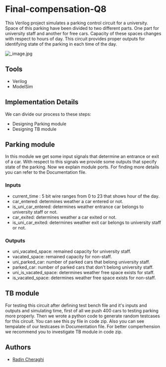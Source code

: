 # Final-compensation-Q8
This Verilog project simulates a parking control circuit for a university. Space of this parking have been divided to two different parts. One part for university staff and another for free cars. Capacity of these spaces changes with respect to hours of day. This circuit provides proper outputs for identifying state of the parking in each time of the day.

![_image.jpg](https://github.com/radinch/Final-compensation-Q8/blob/main/image.jpg)

## Tools
- Verilog
- ModelSim

## Implementation Details
We can divide our process to these steps:
- Designing Parking module
- Designing TB module

  
## Parking module
In this module we get some input signals that determine an entrance or exit of a car. With respect to this signals we provide some outputs that specify state of the parking. Now we explain module ports. For finding more details you can refer to the Documentation file.
### Inputs
- current_time : 5 bit wire ranges from 0 to 23 that shows hour of the day.
- car_entered: determines weather a car entered or not.
- is_uni_car_entered: determines weather entrance car belongs to university staff or not.
- car_exited: determines weather a car exited or not.
- is_uni_car_exited: determines weather exit car belongs to university staff or not.

### Outputs
- uni_vacated_space: remained capacity for university staff.
- vacated_space: remained capacity for non-staff.
- uni_parked_car: number of parked cars that belong university staff.
- parked_car: number of parked cars that don't belong university staff.
- uni_is_vacated_space: determines weather free space exists for staff.
- is_vacated_space: determines weather free space exists for non-staff.

## TB module
For testing this circuit after defining test bench file and it's inputs and outputs and simulating time, first of all we push 400 cars to testing parking more properly.
Then we wrote a python code to generate random testcases for this circuit. You can see this py file in code zip. Also you can see tempalate of our testcases in Documentation file. For better comperhension we recommend you to investigate TB module in code zip.
## Authors
- [Radin Cheraghi](https://github.com/radinch)


